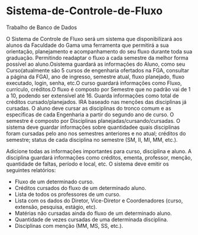 # Sistema-de-Controle-de-Fluxo
Trabalho de Banco de Dados


O Sistema de Controle de Fluxo será um sistema que disponibilizará  aos  alunos  da Faculdade  do  Gama uma  ferramenta  que  permitirá  a  sua orientação,  planejamento  e  acompanhamento  do  seu  fluxo  durante  toda  sua  graduação. Permitindo  readaptar  o  fluxo  a  cada  semestre  da  melhor  forma  possível  ao  aluno.Osistema guardará as informações do Aluno, como seu Curso(atualmente são 5 cursos de engenharia  ofertados  na  FGA,  consultar  a  página  da  FGA),  ano  de  ingresso, semestre atual, fluxo planejado, fluxo executado, login, senha, etc.O curso guardará informações como Fluxo, currículo, créditos.O fluxo é composto por Semestre que no padrão vai de 1 a 10, podendo ser extensível até 16. Guarda informações como total de créditos cursado/planejados. IRA baseado nas menções das disciplinas já cursadas. O aluno deve cursar as disciplinas do tronco comum e as especificas de cada Engenharia a partir do segundo ano de curso. O semestre é composto por Disciplinas planejadas/cursando/cursadas. O sistema deve guardar informações sobre quantidadee quais disciplinas foram cursadas pelo ano nos semestres anteriores e no atual; créditos do semestre; status de cada disciplina no semestre (SM, II, MI, MM, etc.).

Adicione todas as informações importantes para curso, disciplina e aluno. A disciplina guardará informações como créditos, ementa, professor, menção, quantidade de faltas, período e local, etc. O sistema deve emitir os seguintes relatórios:

- Fluxo de um determinado curso.
- Créditos cursados do fluxo de um determinado aluno.
- Lista de todos os professores de um curso.
- Lista com os dados do Diretor, Vice-Diretor e Coordenadores (curso, extensão, pesquisa, estágio, etc).
- Matérias não cursadas ainda do fluxo de um determinado aluno.
- Quantidade de vezes cursadas de uma determinada disciplina.
- Disciplinas com menção (MM, MS, SS, etc.).
